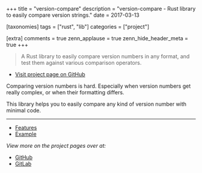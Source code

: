 +++
title = "version-compare"
description = "version-compare - Rust library to easily compare version strings."
date = 2017-03-13

[taxonomies]
tags = ["rust", "lib"]
categories = ["project"]

[extra]
comments = true
zenn_applause = true
zenn_hide_header_meta = true
+++

> A Rust library to easily compare version numbers in any format, and test them
> against various comparison operators.

- [Visit project page on GitHub][github]

Comparing version numbers is hard. Especially when version numbers get really complex,
or when their formatting differs. 

This library helps you to easily compare any kind of version number with minimal code.

---

- [Features](https://github.com/timvisee/version-compare/#features)
- [Example](https://github.com/timvisee/version-compare/#example)

_View more on the project pages over at:_

- [GitHub][github]
- [GitLab][gitlab]

[github]: https://github.com/timvisee/version-compare
[gitlab]: https://gitlab.com/timvisee/version-compare
